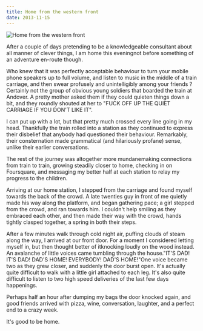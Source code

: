 ```yaml
---
title: Home from the western front
date: 2013-11-15
---
```


![Home from the western front](https://source.unsplash.com/_nRpqIBM40Q/1600x900)

After a couple of days pretending to be a knowledgeable consultant about all manner of clever things, I am home this eveningnot before something of an adventure en-route though.

Who knew that it was perfectly acceptable behaviour to turn your mobile phone speakers up to full volume, and listen to music in the middle of a train carriage, and then swear profusely and unintelligibly among your friends ? Certainly not the group of obvious young soldiers that boarded the train at Andover. A pretty mother asked them if they could quieten things down a bit, and they roundly shouted at her to "FUCK OFF UP THE QUIET CARRIAGE IF YOU DON'T LIKE IT".

I can put up with a lot, but that pretty much crossed every line going in my head. Thankfully the train rolled into a station as they continued to express their disbelief that anybody had questioned their behaviour. Remarkably, their consternation made grammatical (and hilariously profane) sense, unlike their earlier conversations.

The rest of the journey was altogether more mundanemaking connections from train to train, growing steadily closer to home, checking in on Foursquare, and messaging my better half at each station to relay my progress to the children.

Arriving at our home station, I stepped from the carriage and found myself towards the back of the crowd. A late twenties guy in front of me quietly made his way along the platform, and began gathering pace; a girl stepped from the crowd, and ran towards him. I couldn't help smiling as they embraced each other, and then made their way with the crowd, hands tightly clasped together, a spring in both their steps.

After a few minutes walk through cold night air, puffing clouds of steam along the way, I arrived at our front door. For a moment I considered letting myself in, but then thought better of itknocking loudly on the wood instead. An avalanche of little voices came tumbling through the house."IT'S DAD! IT'S DAD! DAD'S HOME! EVERYBODY! DAD'S HOME!"One voice became two as they grew closer, and suddenly the door burst open. It's actually quite difficult to walk with a little girl attached to each leg. It's also quite difficult to listen to two high speed deliveries of the last few days happenings.

Perhaps half an hour after dumping my bags the door knocked again, and good friends arrived with pizza, wine, conversation, laughter, and a perfect end to a crazy week.

It's good to be home.
